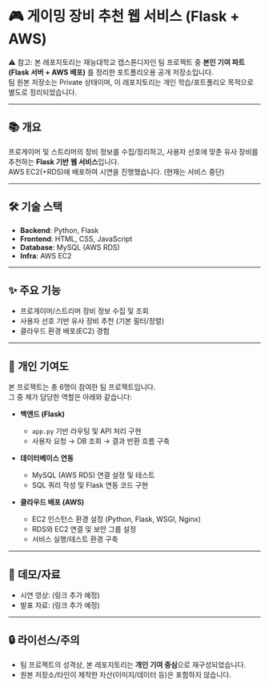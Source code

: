 # 🎮 게이밍 장비 추천 웹 서비스 (Flask + AWS)

⚠️ 참고: 본 레포지토리는 재능대학교 캡스톤디자인 팀 프로젝트 중 **본인 기여 파트(Flask 서버 + AWS 배포)** 를 정리한 포트폴리오용 공개 저장소입니다.  
팀 원본 저장소는 Private 상태이며, 이 레포지토리는 개인 학습/포트폴리오 목적으로 별도로 정리되었습니다.

---

## 📚 개요
프로게이머 및 스트리머의 장비 정보를 수집/정리하고, 사용자 선호에 맞춘 유사 장비를 추천하는 **Flask 기반 웹 서비스**입니다.  
AWS EC2(+RDS)에 배포하여 시연을 진행했습니다. (현재는 서비스 중단)

---

## 🛠 기술 스택
- **Backend**: Python, Flask
- **Frontend**: HTML, CSS, JavaScript
- **Database**: MySQL (AWS RDS)
- **Infra**: AWS EC2

---

## ✨ 주요 기능
- 프로게이머/스트리머 장비 정보 수집 및 조회
- 사용자 선호 기반 유사 장비 추천 (기본 필터/정렬)
- 클라우드 환경 배포(EC2) 경험

---

## 👤 개인 기여도
본 프로젝트는 총 6명이 참여한 팀 프로젝트입니다.  
그 중 제가 담당한 역할은 아래와 같습니다:

- **백엔드 (Flask)**  
  - `app.py` 기반 라우팅 및 API 처리 구현  
  - 사용자 요청 → DB 조회 → 결과 반환 흐름 구축  

- **데이터베이스 연동**  
  - MySQL (AWS RDS) 연결 설정 및 테스트  
  - SQL 쿼리 작성 및 Flask 연동 코드 구현  

- **클라우드 배포 (AWS)**  
  - EC2 인스턴스 환경 설정 (Python, Flask, WSGI, Nginx)  
  - RDS와 EC2 연결 및 보안 그룹 설정  
  - 서비스 실행/테스트 환경 구축  

---

## 🎥 데모/자료
- 시연 영상: (링크 추가 예정)
- 발표 자료: (링크 추가 예정)

---

## 🔒 라이선스/주의
- 팀 프로젝트의 성격상, 본 레포지토리는 **개인 기여 중심**으로 재구성되었습니다.  
- 원본 저장소/타인이 제작한 자산(이미지/데이터 등)은 포함하지 않습니다.
